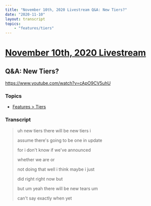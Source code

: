 ```yaml
---
title: "November 10th, 2020 Livestream Q&A: New Tiers?"
date: "2020-11-10"
layout: transcript
topics:
    - "features/tiers"
---
```

# [November 10th, 2020 Livestream](../2020-11-10.md)
## Q&A: New Tiers?
https://www.youtube.com/watch?v=cApO9CV5uhU

### Topics
* [Features > Tiers](../topics/features/tiers.md)

### Transcript

> uh new tiers there will be new tiers i
>
> assume there's going to be one in update
>
> for i don't know if we've announced
>
> whether we are or
>
> not doing that well i think maybe i just
>
> did right right now but
>
> but um yeah there will be new tears um
>
> can't say exactly when yet
>
